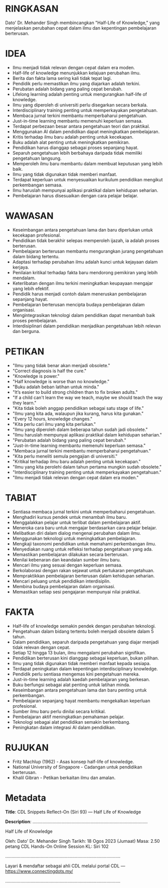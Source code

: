 # RINGKASAN
Dato' Dr. Mehander Singh membincangkan "Half-Life of Knowledge," yang menjelaskan perubahan cepat dalam ilmu dan kepentingan pembelajaran berterusan.

# IDEA
- Ilmu menjadi tidak relevan dengan cepat dalam era moden.
- Half-life of knowledge menunjukkan kelajuan perubahan ilmu.
- Berita dan fakta lama sering kali tidak tepat lagi.
- Pendidik perlu memastikan ilmu yang diajarkan adalah terkini.
- Perubatan adalah bidang yang paling cepat berubah.
- Lifelong learning adalah penting untuk mengurangkan half-life of knowledge.
- Ilmu yang diperoleh di universiti perlu disegarkan secara berkala.
- Interdisciplinary training penting untuk memperkayakan pengetahuan.
- Membaca jurnal terkini membantu memperbaharui pengetahuan.
- Just-in-time learning membantu memenuhi keperluan semasa.
- Terdapat perbezaan besar antara pengetahuan teori dan praktikal.
- Menggunakan AI dalam pendidikan dapat meningkatkan pembelajaran.
- Kritis terhadap ilmu baru adalah penting untuk kecekapan.
- Buku adalah alat penting untuk meningkatkan pemikiran.
- Pendidikan harus dianggap sebagai proses sepanjang hayat.
- Separuh pengetahuan lebih berbahaya daripada tidak memiliki pengetahuan langsung.
- Memperoleh ilmu baru membantu dalam membuat keputusan yang lebih baik.
- Ilmu yang tidak digunakan tidak memberi manfaat.
- Terdapat keperluan untuk menyesuaikan kurikulum pendidikan mengikut perkembangan semasa.
- Ilmu haruslah mempunyai aplikasi praktikal dalam kehidupan seharian.
- Pembelajaran harus disesuaikan dengan cara pelajar belajar.

# WAWASAN
- Keseimbangan antara pengetahuan lama dan baru diperlukan untuk kecekapan profesional.
- Pendidikan tidak berakhir selepas memperoleh ijazah, ia adalah proses berterusan.
- Pembelajaran berterusan membantu mengurangkan jurang pengetahuan dalam bidang tertentu.
- Adaptasi terhadap perubahan ilmu adalah kunci untuk kejayaan dalam kerjaya.
- Penilaian kritikal terhadap fakta baru mendorong pemikiran yang lebih mendalam.
- Keterlibatan dengan ilmu terkini meningkatkan keupayaan mengajar yang lebih efektif.
- Pendidik harus menjadi contoh dalam meneruskan pembelajaran sepanjang hayat.
- Pembelajaran berterusan mencipta budaya pembelajaran dalam organisasi.
- Mengintegrasikan teknologi dalam pendidikan dapat menambah baik proses pembelajaran.
- Interdisiplinari dalam pendidikan menjadikan pengetahuan lebih relevan dan berguna.

# PETIKAN
- "Ilmu yang tidak benar akan menjadi obsolete."
- "Correct diagnosis is half the cure."
- "Knowledge is power."
- "Half knowledge is worse than no knowledge."
- "Buku adalah beban latihan untuk minda."
- "It’s easier to build strong children than to fix broken adults."
- "If a child can't learn the way we teach, maybe we should teach the way they learn."
- "Kita tidak boleh anggap pendidikan sebagai satu stage of life."
- "Ilmu yang kita ada, walaupun jika kurang, harus kita gunakan."
- "Every 12 hours, knowledge changes."
- "Kita perlu cari ilmu yang kita perlukan."
- "Ilmu yang diperoleh dalam beberapa tahun sudah jadi obsolete."
- "Ilmu haruslah mempunyai aplikasi praktikal dalam kehidupan seharian."
- "Perubatan adalah bidang yang paling cepat berubah."
- "Just-in-time learning membantu memenuhi keperluan semasa."
- "Membaca jurnal terkini membantu memperbaharui pengetahuan."
- "Kita perlu meneliti semula pengajian di universiti."
- "Kritikal terhadap ilmu baru adalah penting untuk kecekapan."
- "Ilmu yang kita perolehi dalam tahun pertama mungkin sudah obsolete."
- "Interdisciplinary training penting untuk memperkayakan pengetahuan."
- "Ilmu menjadi tidak relevan dengan cepat dalam era moden."

# TABIAT
- Sentiasa membaca jurnal terkini untuk memperbaharui pengetahuan.
- Menghadiri kursus pendek untuk menambah ilmu baru.
- Menggalakkan pelajar untuk terlibat dalam pembelajaran aktif.
- Meneroka cara baru untuk mengajar berdasarkan cara pelajar belajar.
- Melibatkan diri dalam dialog mengenai perubahan dalam ilmu.
- Menggunakan teknologi untuk meningkatkan pembelajaran.
- Mengkaji taxonomi pendidikan untuk memahami perkembangan ilmu.
- Menyediakan ruang untuk refleksi terhadap pengetahuan yang ada.
- Memastikan pembelajaran dilakukan secara berterusan.
- Menilai kebenaran dan keandalan sumber ilmu baru.
- Mencari ilmu yang sesuai dengan keperluan semasa.
- Berkolaborasi dengan rakan sejawat untuk pertukaran pengetahuan.
- Mempraktikkan pembelajaran berterusan dalam kehidupan seharian.
- Mencari peluang untuk pendidikan interdisiplin.
- Membina budaya pembelajaran dalam organisasi.
- Memastikan setiap sesi pengajaran mempunyai nilai praktikal.

# FAKTA
- Half-life of knowledge semakin pendek dengan perubahan teknologi.
- Pengetahuan dalam bidang tertentu boleh menjadi obsolete dalam 5 tahun.
- Dalam pendidikan, separuh daripada pengetahuan yang diajar menjadi tidak relevan dengan cepat.
- Setiap 12 hingga 13 bulan, ilmu mengalami perubahan signifikan.
- Pendidikan berterusan kini dianggap sebagai keperluan, bukan pilihan.
- Ilmu yang tidak digunakan tidak memberi manfaat kepada sesiapa.
- Terdapat peningkatan dalam kepentingan interdisciplinary knowledge.
- Pendidik perlu sentiasa mengemas kini pengetahuan mereka.
- Just-in-time learning adalah kaedah pembelajaran yang berkesan.
- Buku berfungsi sebagai alat penting untuk latihan minda.
- Keseimbangan antara pengetahuan lama dan baru penting untuk perkembangan.
- Pembelajaran sepanjang hayat membantu mengekalkan keperluan profesional.
- Sumber ilmu baru perlu dinilai secara kritikal.
- Pembelajaran aktif meningkatkan pemahaman pelajar.
- Teknologi sebagai alat pendidikan semakin berkembang.
- Peningkatan dalam integrasi AI dalam pendidikan.

# RUJUKAN
- Fritz Machlup (1962) - Asas konsep half-life of knowledge.
- National University of Singapore - Cadangan untuk pendidikan berterusan.
- Khalil Gibran - Petikan berkaitan ilmu dan amalan.

# Metadata
**Title**: CDL Snippets Reflect-On (Siri 93) — Half Life of Knowledge

**Description**: ...........................................................................................

Half Life of Knowledge

Oleh: Dato' Dr. Mehander Singh
Tarikh: 18 Ogos 2023 (Jumaat)
Masa: 2.50 petang
CDL Hands-On Online Session KL: Siri 102

...........................................................................................

Layari & mendaftar sebagai ahli CDL melalui portal CDL — https://www.connectingdots.my/

...........................................................................................